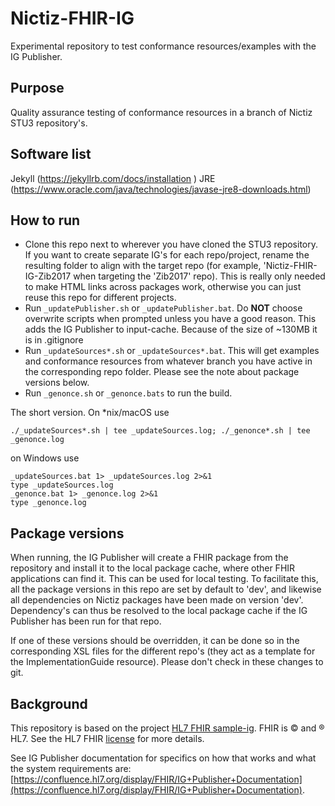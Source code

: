 # Nictiz-FHIR-IG
Experimental repository to test conformance resources/examples with the IG Publisher.

## Purpose
Quality assurance testing of conformance resources in a branch of Nictiz STU3 repository's.

## Software list
Jekyll (https://jekyllrb.com/docs/installation )
JRE (https://www.oracle.com/java/technologies/javase-jre8-downloads.html)

## How to run
* Clone this repo next to wherever you have cloned the STU3 repository. If you want to create separate IG's for each repo/project, rename the resulting folder to align with the target repo (for example, 'Nictiz-FHIR-IG-Zib2017 when targeting the 'Zib2017' repo). This is really only needed to make HTML links across packages work, otherwise you can just reuse this repo for different projects.
* Run `_updatePublisher.sh` or `_updatePublisher.bat`. Do **NOT** choose overwrite scripts when prompted unless you have a good reason. This adds the IG Publisher to input-cache. Because of the size of ~130MB it is in .gitignore
* Run `_updateSources*.sh` or `_updateSources*.bat`. This will get examples and conformance resources from whatever branch you have active in the corresponding repo folder. Please see the note about package versions below. 
* Run `_genonce.sh` or `_genonce.bats` to run the build.

The short version. On *nix/macOS use 
```
./_updateSources*.sh | tee _updateSources.log; ./_genonce*.sh | tee _genonce.log
```

on Windows use

```
_updateSources.bat 1> _updateSources.log 2>&1
type _updateSources.log
_genonce.bat 1> _genonce.log 2>&1
type _genonce.log
```

## Package versions

When running, the IG Publisher will create a FHIR package from the repository and install it to the local package cache, where other FHIR applications can find it. This can be used for local testing. To facilitate this, all the package versions in this repo are set by default to 'dev', and likewise all dependencies on Nictiz packages have been made on version 'dev'. Dependency's can thus be resolved to the local package cache if the IG Publisher has been run for that repo.

If one of these versions should be overridden, it can be done so in the corresponding XSL files for the different repo's (they act as a template for the ImplementationGuide resource). Please don't check in these changes to git.

## Background
This repository is based on the project [HL7 FHIR sample-ig](https://github.com/FHIR/sample-ig). FHIR is © and ® HL7. See the HL7 FHIR [license](http://hl7.org/fhir/license.html) for more details.

See IG Publisher documentation for specifics on how that works and what the system requirements are: [https://confluence.hl7.org/display/FHIR/IG+Publisher+Documentation](https://confluence.hl7.org/display/FHIR/IG+Publisher+Documentation).
